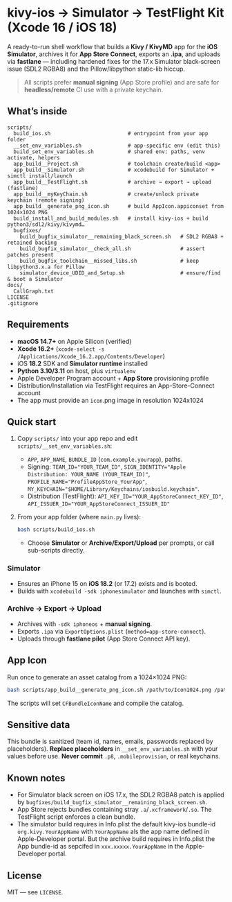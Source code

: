 # kivy-ios → Simulator → TestFlight Kit (Xcode 16 / iOS 18)

A ready-to-run shell workflow that builds a **Kivy / KivyMD** app for the **iOS Simulator**, archives it for **App Store Connect**, exports an **.ipa**, and uploads via **fastlane** — including hardened fixes for the 17.x Simulator black‑screen issue (SDL2 RGBA8) and the Pillow/libpython static-lib hiccup.

> All scripts prefer **manual signing** (App Store profile) and are safe for **headless/remote** CI use with a private keychain.

## What’s inside

```
scripts/
  build_ios.sh                         # entrypoint from your app folder
  __set_env_variables.sh               # app-specific env (edit this)
  build_set_env_variables.sh           # shared env: paths, venv activate, helpers
  app_build__Project.sh                # toolchain create/build <app>
  app_build__Simulator.sh              # xcodebuild for Simulator + simctl install/launch
  app_build__TestFlight.sh             # archive → export → upload (fastlane)
  app_build__myKeyChain.sh             # create/unlock private keychain (remote signing)
  app_build__generate_png_icon.sh      # build AppIcon.appiconset from 1024×1024 PNG
  build_install_and_build_modules.sh   # install kivy-ios + build python3/sdl2/kivy/kivymd…
  bugfixes/
    build_bugfix_simulator__remaining_black_screen.sh   # SDL2 RGBA8 + retained backing
    build_bugfix_simulator__check_all.sh                # assert patches present
    build_bugfix_toolchain__missed_libs.sh              # keep libpython3.x.a for Pillow
    simulator_device_UDID_and_Setup.sh                  # ensure/find & boot a Simulator
docs/
  CallGraph.txt
LICENSE
.gitignore
```

## Requirements

- **macOS 14.7+** on Apple Silicon (verified)
- **Xcode 16.2+** (`xcode-select -s /Applications/Xcode_16.2.app/Contents/Developer`)
- iOS **18.2** SDK and **Simulator runtime** installed
- **Python 3.10/3.11** on host, plus `virtualenv`
- Apple Developer Program account + **App Store** provisioning profile
- Distribution/Installation via TestFlight requires an App-Store-Connect account
- The app must provide an `icon`.png image in resolution 1024x1024

## Quick start

1. Copy `scripts/` into your app repo and edit `scripts/__set_env_variables.sh`:
   - `APP`, `APP_NAME`, `BUNDLE_ID` (`com.example.yourapp`), paths.
   - Signing: `TEAM_ID="YOUR_TEAM_ID"`, `SIGN_IDENTITY="Apple Distribution: YOUR_NAME (YOUR_TEAM_ID)"`,
     `PROFILE_NAME="ProfileAppStore_YourApp"`, `MY_KEYCHAIN="$HOME/Library/Keychains/iosbuild.keychain"`.
   - Distribution (TestFlight): `API_KEY_ID="YOUR_AppStoreConnect_KEY_ID"`, `API_ISSUER_ID="YOUR_AppStoreConnect_ISSUER_ID"` 


2. From your app folder (where `main.py` lives):
   ```bash
   bash scripts/build_ios.sh
   ```
   - Choose **Simulator** or **Archive/Export/Upload** per prompts, or call sub-scripts directly.

### Simulator

- Ensures an iPhone 15 on **iOS 18.2** (or 17.2) exists and is booted.
- Builds with `xcodebuild -sdk iphonesimulator` and launches with `simctl`.

### Archive → Export → Upload

- Archives with `-sdk iphoneos` + **manual signing**.
- Exports `.ipa` via `ExportOptions.plist` (`method=app-store-connect`).
- Uploads through **fastlane pilot** (App Store Connect API key).

## App Icon

Run once to generate an asset catalog from a 1024×1024 PNG:
```bash
bash scripts/app_build__generate_png_icon.sh /path/to/Icon1024.png /path/to/PROJECT_DIR YOUR_APP_TARGET
```
The scripts will set `CFBundleIconName` and compile the catalog.

## Sensitive data

This bundle is sanitized (team id, names, emails, passwords replaced by placeholders).
**Replace placeholders** in `__set_env_variables.sh` with your values before use.
**Never commit** `.p8`, `.mobileprovision`, or real keychains.

## Known notes

- For Simulator black screen on iOS 17.x, the SDL2 RGBA8 patch is applied by `bugfixes/build_bugfix_simulator__remaining_black_screen.sh`.
- App Store rejects bundles containing stray `.a`/`.xcframework`/`.so`. The TestFlight script enforces a clean bundle.
- The simulator build requires in Info.plist the default kivy-ios bundle-id  `org.kivy.YourAppName` with `YourAppName` als the app name defined in Apple-Developer portal. But the archive build requires in Info.plist the App bundle-id as sepcifed in `xxx.xxxxx.YourAppName` in the Apple-Developer portal. 


## License

MIT — see `LICENSE`.
